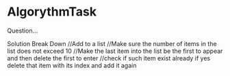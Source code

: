 # AlgorythmTask
Question...


Solution Break Down
//Add to a list
//Make sure the number of items in the list does not exceed 10
//Make the last item into the list be the first to appear and then delete the first to enter
//check if such item exist already if yes delete that item with its  index and add it again
